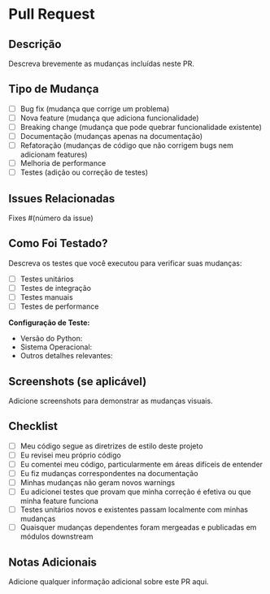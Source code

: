 # Pull Request

## Descrição
Descreva brevemente as mudanças incluídas neste PR.

## Tipo de Mudança
- [ ] Bug fix (mudança que corrige um problema)
- [ ] Nova feature (mudança que adiciona funcionalidade)
- [ ] Breaking change (mudança que pode quebrar funcionalidade existente)
- [ ] Documentação (mudanças apenas na documentação)
- [ ] Refatoração (mudanças de código que não corrigem bugs nem adicionam features)
- [ ] Melhoria de performance
- [ ] Testes (adição ou correção de testes)

## Issues Relacionadas
Fixes #(número da issue)

## Como Foi Testado?
Descreva os testes que você executou para verificar suas mudanças:
- [ ] Testes unitários
- [ ] Testes de integração
- [ ] Testes manuais
- [ ] Testes de performance

**Configuração de Teste:**
- Versão do Python:
- Sistema Operacional:
- Outros detalhes relevantes:

## Screenshots (se aplicável)
Adicione screenshots para demonstrar as mudanças visuais.

## Checklist
- [ ] Meu código segue as diretrizes de estilo deste projeto
- [ ] Eu revisei meu próprio código
- [ ] Eu comentei meu código, particularmente em áreas difíceis de entender
- [ ] Eu fiz mudanças correspondentes na documentação
- [ ] Minhas mudanças não geram novos warnings
- [ ] Eu adicionei testes que provam que minha correção é efetiva ou que minha feature funciona
- [ ] Testes unitários novos e existentes passam localmente com minhas mudanças
- [ ] Quaisquer mudanças dependentes foram mergeadas e publicadas em módulos downstream

## Notas Adicionais
Adicione qualquer informação adicional sobre este PR aqui.